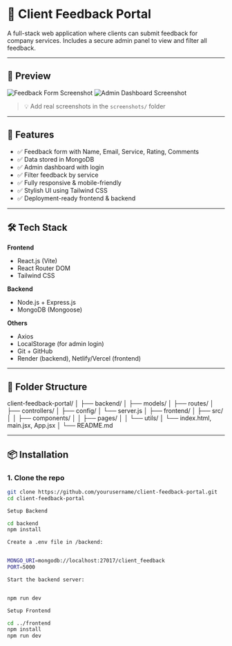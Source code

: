 # 📝 Client Feedback Portal

A full-stack web application where clients can submit feedback for company services. Includes a secure admin panel to view and filter all feedback.

---

## 📸 Preview

![Feedback Form Screenshot](./screenshots/form.png)
![Admin Dashboard Screenshot](./screenshots/admin.png)

> 💡 Add real screenshots in the `screenshots/` folder

---

## 🚀 Features

- ✅ Feedback form with Name, Email, Service, Rating, Comments
- ✅ Data stored in MongoDB
- ✅ Admin dashboard with login
- ✅ Filter feedback by service
- ✅ Fully responsive & mobile-friendly
- ✅ Stylish UI using Tailwind CSS
- ✅ Deployment-ready frontend & backend

---

## 🛠️ Tech Stack

**Frontend**
- React.js (Vite)
- React Router DOM
- Tailwind CSS

**Backend**
- Node.js + Express.js
- MongoDB (Mongoose)

**Others**
- Axios
- LocalStorage (for admin login)
- Git + GitHub
- Render (backend), Netlify/Vercel (frontend)

---

## 📁 Folder Structure

client-feedback-portal/
│
├── backend/
│ ├── models/
│ ├── routes/
│ ├── controllers/
│ ├── config/
│ └── server.js
│
├── frontend/
│ ├── src/
│ │ ├── components/
│ │ ├── pages/
│ │ └── utils/
│ └── index.html, main.jsx, App.jsx
│
└── README.md


---

## 📦 Installation

### 1. Clone the repo

```bash
git clone https://github.com/yourusername/client-feedback-portal.git
cd client-feedback-portal

Setup Backend

cd backend
npm install

Create a .env file in /backend:


MONGO_URI=mongodb://localhost:27017/client_feedback
PORT=5000

Start the backend server:


npm run dev

Setup Frontend

cd ../frontend
npm install
npm run dev
